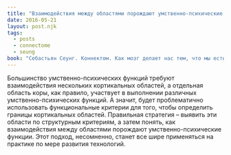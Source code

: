 ```yaml
---
title: "Взаимодействия между областями порождают умственно-психические функции"
date: 2016-05-21
layout: post.njk
tags:
  - posts
  - connectome
  - seung
book: "Себастьян Сеунг. Коннектом. Как мозг делает нас тем, что мы есть"
---
```


Большинство умственно-психических функций требуют взаимодействия нескольких кортикальных областей, а отдельная область коры, как правило, участвует в выполнении различных умственно-психических функций. А значит, будет проблематично использовать функциональные критерии для того, чтобы определить границы кортикальных областей. Правильная стратегия – выявить эти области по структурным критериям, а затем понять, как взаимодействия между областями порождают умственно-психические функции. Этот подход, несомненно, станет все шире применяться на практике по мере развития технологий.
